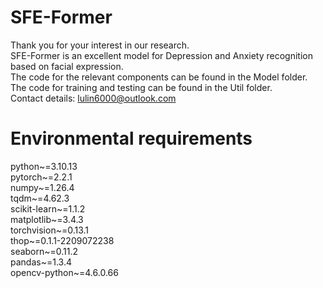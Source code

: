 # SFE-Former  
Thank you for your interest in our research.  
SFE-Former is an excellent model for Depression and Anxiety recognition based on facial expression.  
The code for the relevant components can be found in the Model folder.  
The code for training and testing can be found in the Util folder.  
Contact details: lulin6000@outlook.com  

# Environmental requirements  
python~=3.10.13  
pytorch~=2.2.1  
numpy~=1.26.4  
tqdm~=4.62.3  
scikit-learn~=1.1.2  
matplotlib~=3.4.3  
torchvision~=0.13.1  
thop~=0.1.1-2209072238  
seaborn~=0.11.2  
pandas~=1.3.4  
opencv-python~=4.6.0.66  
